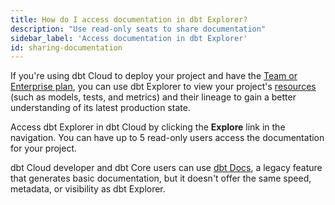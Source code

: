 ```yaml
---
title: How do I access documentation in dbt Explorer?
description: "Use read-only seats to share documentation"
sidebar_label: 'Access documentation in dbt Explorer'
id: sharing-documentation
---
```


If you're using dbt Cloud to deploy your project and have the [Team or Enterprise plan](https://www.getdbt.com/pricing/), you can use dbt Explorer to view your project's [resources](/docs/build/projects) (such as models, tests, and metrics) and their <Term id="data-lineage">lineage</Term> to gain a better understanding of its latest production state. 

Access dbt Explorer in dbt Cloud by clicking the **Explore** link in the navigation. You can have up to 5 read-only users access the documentation for your project.

dbt Cloud developer and dbt Core users can use [dbt Docs](/docs/collaborate/build-and-view-your-docs#dbt-docs), a legacy feature that generates basic documentation, but it doesn't offer the same speed, metadata, or visibility as dbt Explorer. 
